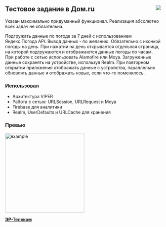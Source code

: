 <h2>Тестовое задание в Дом.ru<img src="https://tinyurl.com/4w52uv2h" align="right"></h2>

Указан максимально придуманный функционал. Реализация абсолютно всех задач не обязательна.

Подгружать данные по погоде за 7 дней с использованием Яндекс.Погода API. Вывод данных - по желанию. Обязательно с иконкой погоды на день. При нажатии на день открывается отдельная страница, на которой подгружаются и отображаются данные погоды по часам. При работе с сетью использовать Alamofire или Moya. Загруженные данные сохранять на устройстве, используя Realm. При повторном открытии приложения отображать данные с устройства, параллельно обновлять данные и отображать новые, если что-то поменялось.

<h3>Использовал</h3>

- Архитектура VIPER<br>
- Работа с сетью: URLSession, URLRequest и Moya<br>
- Firebase для аналитики<br>
- Realm, UserDefaults и URLCache для хранения

<h3>Превью</h3>

<img width="256" alt="example" src="https://raw.githubusercontent.com/asahiocean/ERTelecom-Dom.ru/main/example.gif"><br>

<a href="https://ertelecom.ru"><b>ЭР-Телеком</b></a>
